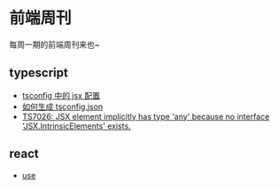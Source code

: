 # 前端周刊
每周一期的前端周刊来也~

## typescript

* [tsconfig 中的 jsx 配置](https://www.tslang.cn/docs/handbook/jsx.html)
* [如何生成 tsconfig.json](https://cloud.tencent.com/developer/ask/75046)
* [TS7026: JSX element implicitly has type 'any' because no interface 'JSX.IntrinsicElements' exists.](https://www.jonhuu.com/sample-post/1243.html)

## react

* [use](https://github.com/streamich/react-use#readme)
